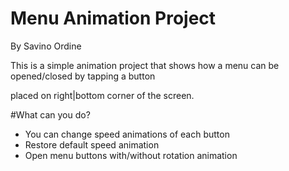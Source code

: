 # Menu Animation Project
By Savino Ordine

This is a simple animation project that shows how a menu can be opened/closed by tapping a button

placed on right|bottom corner of the screen.

#What can you do?
- You can change speed animations of each button
- Restore default speed animation
- Open menu buttons with/without rotation animation
